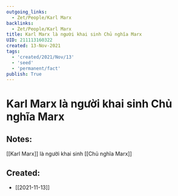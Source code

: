 ```yaml
---
outgoing_links:
  - Zet/People/Karl Marx
backlinks:
  - Zet/People/Karl Marx
title: Karl Marx là người khai sinh Chủ nghĩa Marx
UID: 211113160322
created: 13-Nov-2021
tags:
  - 'created/2021/Nov/13'
  - 'seed'
  - 'permanent/fact'
publish: True
---
```

# Karl Marx là người khai sinh Chủ nghĩa Marx

## Notes:
[[Karl Marx]] là người khai sinh [[Chủ nghĩa Marx]]




## Created:
- [[2021-11-13]]
